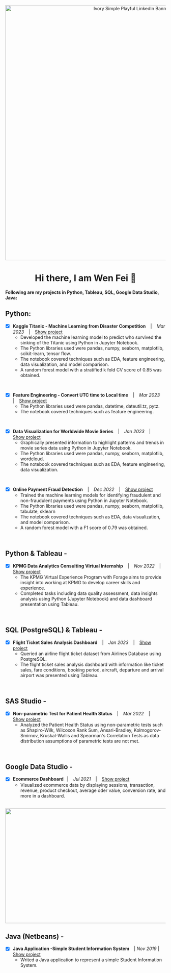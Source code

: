 <p align="center">

<img width="800" alt="Ivory Simple Playful LinkedIn Banner (1)" src="https://user-images.githubusercontent.com/118715799/212730837-839b3858-a9f8-44b2-abc2-13374ed9a723.png">
 
</p>

<h1 align="center">Hi there, I am Wen Fei 👋</h1>

<!--
**seuwenfei/seuwenfei** is a ✨ _special_ ✨ repository because its `README.md` (this file) appears on your GitHub profile.

Here are some ideas to get you started:

- 🔭 I’m currently working on ...
- 🌱 I’m currently learning ...
- 👯 I’m looking to collaborate on ...
- 🤔 I’m looking for help with ...
- 💬 Ask me about ...
- 📫 How to reach me: ...
- 😄 Pronouns: ...
- ⚡ Fun fact: ...
-->


**Following are my projects in Python, Tableau, SQL, Google Data Studio, Java:**

## Python: 

- [x] **Kaggle Titanic - Machine Learning from Disaster Competition** &ensp; | &ensp; *Mar 2023* &ensp; | &ensp; [Show project](https://www.kaggle.com/code/seuwenfei/titanic-random-forest-cv-score-0-85)
    * Developed the machine learning model to predict who survived the sinking of the Titanic using Python in Jupyter Notebook. 
    * The Python libraries used were pandas, numpy, seaborn, matplotlib, scikit-learn, tensor flow.
    * The notebook covered techniques such as EDA, feature engineering, data visualization, and model comparison.
    * A random forest model with a stratified k fold CV score of 0.85 was obtained.
<br/>

- [x] **Feature Engineering - Convert UTC time to Local time** &ensp; | &ensp; *Mar 2023* &ensp; | &ensp; [Show project](https://www.kaggle.com/code/seuwenfei/feature-engineering-convert-utc-to-local-time)
    * The Python libraries used were pandas, datetime, dateutil.tz, pytz.
    * The notebook covered techniques such as feature engineering.
<br/>

- [x] **Data Visualization for Worldwide Movie Series** &ensp; | &ensp; *Jan 2023* &ensp; | &ensp; [Show project](https://github.com/seuwenfei/Data-visualization-for-worldwide-movie-series)
    * Graphically presented information to highlight patterns and trends in movie series data using Python in Jupyter Notebook.
    * The Python libraries used were pandas, numpy, seaborn, matplotlib, wordcloud.
    * The notebook covered techniques such as EDA, feature engineering, data visualization.       
<br/>

- [x] **Online Payment Fraud Detection** &ensp; | &ensp; *Dec 2022* &ensp; | &ensp; [Show project](https://github.com/seuwenfei/Online-payment-fraud-detection/blob/main/online-payment-fraud-detection.ipynb)
    * Trained the machine learning models for identifying fraudulent and non-fraudulent payments using Python in Jupyter Notebook.
    * The Python libraries used were pandas, numpy, seaborn, matplotlib, tabulate, sklearn
    * The notebook covered techniques such as EDA, data visualization, and model comparison.
    * A random forest model with a F1 score of 0.79 was obtained. 
<br/>
 
## Python & Tableau - 
- [x] **KPMG Data Analytics Consulting Virtual Internship**  &ensp; | &ensp; *Nov 2022* &ensp; | &ensp; [Show project](https://github.com/seuwenfei/KPMG_Virtual_Internship)
    * The KPMG Virtual Experience Program with Forage aims to provide insight into working at KPMG to develop career skills and experience.
    * Completed tasks including data quality assessment, data insights analysis using Python (Jupyter Notebook) and data dashboard presentation using Tableau.
<br/>

## SQL (PostgreSQL) & Tableau - 
- [x] **Flight Ticket Sales Analysis Dashboard**  &ensp; | &ensp; *Jan 2023* &ensp; | &ensp; [Show project](https://github.com/seuwenfei/Airlines-flight-ticket-sales-analysis)
    * Queried an airline flight ticket dataset from Airlines Database using PostgreSQL.
    * The flight ticket sales analysis dashboard with information like ticket sales, fare conditions, booking period, aircraft, departure and arrival airport was presented using Tableau.
<br/>


## SAS Studio - 
- [x] **Non-parametric Test for Patient Health Status**  &ensp; | &ensp; *Mar 2022* &ensp; | &ensp; [Show project](https://github.com/seuwenfei/Nonparametric-tests)
    * Analyzed the Patient Health Status using non-parametric tests such as Shapiro-Wilk, Wilcoxon Rank Sum, Ansari-Bradley, Kolmogorov-Smirnov, Kruskal-Wallis and Spearman's Correlation Tests as data distribution assumptions of parametric tests are not met.
<br/>

## Google Data Studio - 
- [x] **Ecommerce Dashboard** &ensp;| &ensp; *Jul 2021* &ensp; | &ensp; [Show project](https://datastudio.google.com/reporting/95a3a789-6bcd-472a-859f-e880cb1b9255)
    * Visualized ecommerce data by displaying sessions, transaction, revenue, product checkout, average oder value, conversion rate, and more in a dashboard.

&emsp;&emsp;&emsp;&emsp;&ensp;<img src="https://user-images.githubusercontent.com/118715799/211293796-cd14a0f5-2ebd-4a1f-b172-471ac2871cbc.png" width="510" height="360" />
<br/>
  
## Java (Netbeans) - 
- [x] **Java Application -Simple Student Information System** &ensp; | *Nov 2019* | &ensp; [Show project](https://github.com/seuwenfei/Java-application-simple-info-system)
    * Writed a Java application to represent a simple Student Information System.

